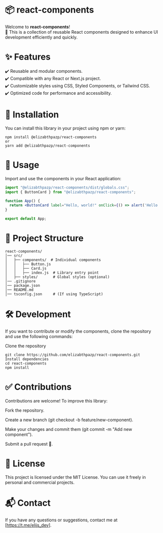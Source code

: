 # 📦 react-components

Welcome to **react-components**!  
🚀 This is a collection of reusable React components designed to enhance UI development efficiently and quickly.


# ✨ Features

✔️ Reusable and modular components.  
✔️ Compatible with any React or Next.js project.  
✔️ Customizable styles using CSS, Styled Components, or Tailwind CSS.  
✔️ Optimized code for performance and accessibility.  


# 📌 Installation

You can install this library in your project using npm or yarn:

```
npm install @elizabthpazp/react-components
or 
yarn add @elizabthpazp/react-components
```

# 🚀 Usage
Import and use the components in your React application:

```jsx
import "@elizabthpazp/react-components/dist/globals.css";
import { ButtonCard } from "@elizabthpazp/react-components";

function App() {
  return <ButtonCard label="Hello, world!" onClick={() => alert('Hello!')} />;
}

export default App;
```

# 📂 Project Structure
``` 
react-components/
│── src/
│   ├── components/  # Individual components
│   │   ├── Button.js
│   │   ├── Card.js
│   │   ├── index.js  # Library entry point
│   ├── styles/       # Global styles (optional)
│── .gitignore
│── package.json
│── README.md
│── tsconfig.json     # (If using TypeScript)
```

# 🛠️ Development

If you want to contribute or modify the components, clone the repository and use the following commands:

Clone the repository

```
git clone https://github.com/elizabthpazp/react-components.git
Install dependencies
cd react-components
npm install
```

# ✅ Contributions
Contributions are welcome! To improve this library:

Fork the repository.

Create a new branch (git checkout -b feature/new-component).

Make your changes and commit them (git commit -m "Add new component").

Submit a pull request 🚀.

# 📜 License
This project is licensed under the MIT License. You can use it freely in personal and commercial projects.

# 📬 Contact

If you have any questions or suggestions, contact me at [https://t.me/elijs_dev].
